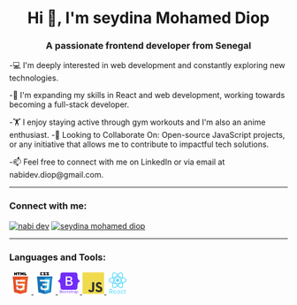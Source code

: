 <h1 align="center">Hi 👋, I'm seydina Mohamed Diop</h1>
<h3 align="center">A passionate frontend developer from Senegal</h3>

<p>-💻 I'm deeply interested in web development and constantly exploring new technologies.</p>
<p>-🌱 I'm expanding my skills in React and web development, working towards becoming a full-stack developer.</p>
<p>-🏋️ I enjoy staying active through gym workouts and I'm also an anime enthusiast. -👀 Looking to Collaborate On: Open-source JavaScript projects, or any initiative that allows me to contribute to impactful tech solutions.</p>
<p>-📫 Feel free to connect with me on LinkedIn or via email at nabidev.diop@gmail.com.</p>

---

<h3 align="left">Connect with me:</h3>
<p align="left">
<a href="https://dev.to/nabi dev" target="blank"><img align="center" src="https://raw.githubusercontent.com/rahuldkjain/github-profile-readme-generator/master/src/images/icons/Social/devto.svg" alt="nabi dev" height="30" width="40" /></a>
<a href="https://linkedin.com/in/seydina mohamed diop" target="blank"><img align="center" src="https://raw.githubusercontent.com/rahuldkjain/github-profile-readme-generator/master/src/images/icons/Social/linked-in-alt.svg" alt="seydina mohamed diop" height="30" width="40" /></a>
</p>

---

<h3 align="left">Languages and Tools:</h3>
<p align="left"> 
    <a href="https://getbootstrap.com" target="_blank" rel="noreferrer">
        <img src="https://raw.githubusercontent.com/devicons/devicon/master/icons/html5/html5-original-wordmark.svg" alt="html5" width="40" height="40"/> 
    </a>
    <a href="https://www.w3schools.com/css/" target="_blank" rel="noreferrer">
        <img src="https://raw.githubusercontent.com/devicons/devicon/master/icons/css3/css3-original-wordmark.svg" alt="css3" width="40" height="40"/>
    </a> 
    <a href="https://www.w3.org/html/" target="_blank" rel="noreferrer">
    <img src="https://raw.githubusercontent.com/devicons/devicon/master/icons/bootstrap/bootstrap-plain-wordmark.svg" alt="bootstrap" width="40" height="40"/> 
    </a> 
    <a href="https://developer.mozilla.org/en-US/docs/Web/JavaScript" target="_blank" rel="noreferrer">
        <img src="https://raw.githubusercontent.com/devicons/devicon/master/icons/javascript/javascript-original.svg" alt="javascript" width="40" height="40"/> 
    </a> 
    <a href="https://reactjs.org/" target="_blank" rel="noreferrer">
        <img src="https://raw.githubusercontent.com/devicons/devicon/master/icons/react/react-original-wordmark.svg" alt="react" width="40" height="40"/> 
    </a> 
</p>
